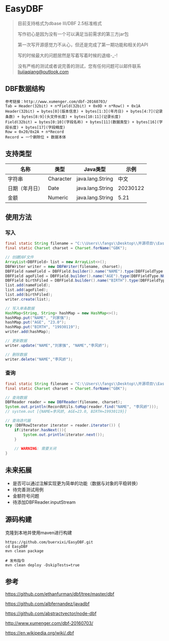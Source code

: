 # EasyDBF
> 目前支持格式为dbase III/DBF 2.5标准格式
> 
> 写作初心是因为没有一个可以满足当前需求的第三方jar包
>
> 第一次写开源感觉力不从心，但还是完成了第一期功能和相关的API
>
> 写的时候最大的问题居然是写着写着时候的退缩-_-!
>
> 没有严格的测试或者说完善的测试，您有任何问题可以邮件联系 liujiaqiang@outlook.com

## DBF数据结构

```
参考链接：http://www.xumenger.com/dbf-20160703/
Tab = Header(32bit) + n*Field(32bit) + 0x0D + n*Row() + 0x1A
Header(32bit) = bytes[0](版本信息) + bytes[1:3](年月日) + bytes[4:7](记录条数) + bytes[8:9](头文件长度) + bytes[10:11](记录长度)
Field(32bit) = bytes[0:10](字段名称) + bytes[11](数据类型) + bytes[16](字段长度) + bytes[17](字段精度)
Row = 0x20/0x2A + n*Record
Record = 一个删除位 + 数据本体
```

## 支持类型

| 名称           | 类型      | Java类型         | 示例     |
| -------------- | --------- | ---------------- | -------- |
| 字符串         | Character | java.lang.String | 中文     |
| 日期（年月日） | Date      | java.lang.String | 20230122 |
| 金额           | Numeric   | java.lang.String | 5.21     |

## 使用方法

### 写入

``` java
final static String filename = "C:\\Users\\fangs\\Desktop\\开源项目\\EasyDBF\\测试文件3.dbf";
final static Charset charset = Charset.forName("GBK");

// 创建DBF文件
ArrayList<DBFField> list = new ArrayList<>();
DBFWriter writer = new DBFWriter(filename, charset);
DBFField nameField = DBFField.builder().name("NAME").type(DBFFieldType.CHARACTER).size(20).build();
DBFField ageFiled = DBFField.builder().name("AGE").type(DBFFieldType.NUMERIC).size(5).digits(1).build();
DBFField birthFiled = DBFField.builder().name("BIRTH").type(DBFFieldType.DATE).build();
list.add(nameField);
list.add(ageFiled);
list.add(birthFiled);
writer.create(list);

// 写入单条数据
HashMap<String, String> hashMap = new HashMap<>();
hashMap.put("NAME", "刘家强");
hashMap.put("AGE", "23.0");
hashMap.put("BIRTH", "19930119");
writer.add(hashMap);

// 更新数据
writer.update("NAME","刘家强", "NAME","李风娇");

// 删除数据
writer.delete("NAME","李风娇");
```

### 查询

``` java
final static String filename = "C:\\Users\\fangs\\Desktop\\开源项目\\EasyDBF\\测试文件3.dbf";
final static Charset charset = Charset.forName("GBK");

// 查询数据
DBFReader reader = new DBFReader(filename, charset);
System.out.println(RecordUtils.toMap(reader.find("NAME", "李风娇")));
// system.out [{NAME=李风娇, AGE=23.0, BIRTH=19930119}]

// 查询迭代器
try (DBFRowIterator iterator = reader.iterator()) {
    if(iterator.hasNext()){
    	System.out.println(iterator.next());
    }
    
    // WARNING: 需要关闭
}


```

## 未来拓展

- 是否可以通过注解实现更为简单的功能（数据与对象的平稳转换）
- 待完善测试用例
- 金额符号问题
- 待添加DBFReader.inputStream

## 源码构建

克隆到本地并使用maven进行构建

```shell
https://github.com/buerxixi/EasyDBF.git
cd EasyDBF
mvn clean package
```

```shell
# 发布指令
mvn clean deploy -DskipTests=true
```

## 参考

https://github.com/ethanfurman/dbf/tree/master/dbf

https://github.com/albfernandez/javadbf

https://github.com/abstractvector/node-dbf

http://www.xumenger.com/dbf-20160703/

https://en.wikipedia.org/wiki/.dbf
